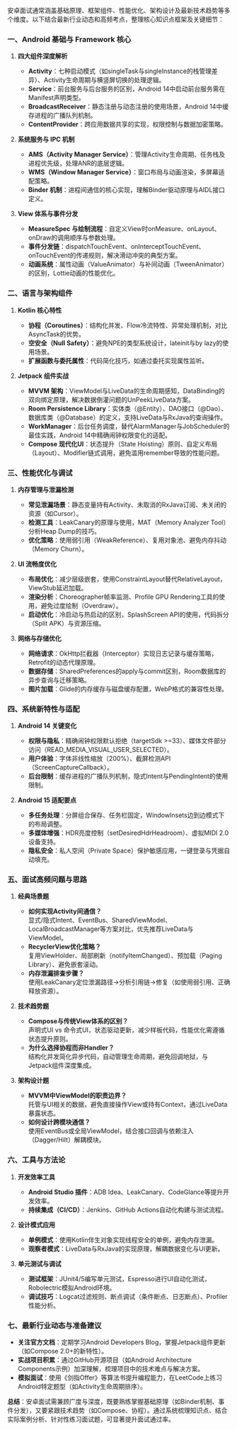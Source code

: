 安卓面试通常涵盖基础原理、框架组件、性能优化、架构设计及最新技术趋势等多个维度。以下结合最新行业动态和高频考点，整理核心知识点框架及关键细节：

### 一、Android 基础与 Framework 核心
1. **四大组件深度解析**
   - **Activity**：七种启动模式（如singleTask与singleInstance的栈管理差异）、Activity生命周期与横竖屏切换的处理逻辑。
   - **Service**：前台服务与后台服务的区别，Android 14中启动前台服务需在Manifest声明类型。
   - **BroadcastReceiver**：静态注册与动态注册的使用场景，Android 14中缓存进程的广播队列机制。
   - **ContentProvider**：跨应用数据共享的实现，权限控制与数据加密策略。

2. **系统服务与 IPC 机制**
   - **AMS（Activity Manager Service）**：管理Activity生命周期、任务栈及进程优先级，处理ANR的底层逻辑。
   - **WMS（Window Manager Service）**：窗口布局与动画渲染，多屏幕适配策略。
   - **Binder 机制**：进程间通信的核心实现，理解Binder驱动原理与AIDL接口定义。

3. **View 体系与事件分发**
   - **MeasureSpec 与绘制流程**：自定义View时onMeasure、onLayout、onDraw的调用顺序与参数处理。
   - **事件分发链**：dispatchTouchEvent、onInterceptTouchEvent、onTouchEvent的传递规则，解决滑动冲突的典型方案。
   - **动画系统**：属性动画（ValueAnimator）与补间动画（TweenAnimator）的区别，Lottie动画的性能优化。

### 二、语言与架构组件
1. **Kotlin 核心特性**
   - **协程（Coroutines）**：结构化并发、Flow冷流特性、异常处理机制，对比AsyncTask的优势。
   - **空安全（Null Safety）**：避免NPE的类型系统设计，lateinit与by lazy的使用场景。
   - **扩展函数与委托属性**：代码简化技巧，如通过委托实现属性监听。

2. **Jetpack 组件实战**
   - **MVVM 架构**：ViewModel与LiveData的生命周期感知，DataBinding的双向绑定原理，解决数据倒灌问题的UnPeekLiveData方案。
   - **Room Persistence Library**：实体类（@Entity）、DAO接口（@Dao）、数据库类（@Database）的定义，支持LiveData与RxJava的查询操作。
   - **WorkManager**：后台任务调度，替代AlarmManager与JobScheduler的最佳实践，Android 14中精确闹钟权限变化的适配。
   - **Compose 现代化UI**：状态提升（State Hoisting）原则、自定义布局（Layout）、Modifier链式调用，避免滥用remember导致的性能问题。

### 三、性能优化与调试
1. **内存管理与泄漏检测**
   - **常见泄漏场景**：静态变量持有Activity、未取消的RxJava订阅、未关闭的资源（如Cursor）。
   - **检测工具**：LeakCanary的原理与使用，MAT（Memory Analyzer Tool）分析Heap Dump的技巧。
   - **优化策略**：使用弱引用（WeakReference）、复用对象池、避免内存抖动（Memory Churn）。

2. **UI 流畅度优化**
   - **布局优化**：减少层级嵌套，使用ConstraintLayout替代RelativeLayout，ViewStub延迟加载。
   - **渲染分析**：Choreographer帧率监测、Profile GPU Rendering工具的使用，避免过度绘制（Overdraw）。
   - **启动优化**：冷启动与热启动的区别，SplashScreen API的使用，代码拆分（Split APK）与资源压缩。

3. **网络与存储优化**
   - **网络请求**：OkHttp拦截器（Interceptor）实现日志记录与缓存策略，Retrofit的动态代理原理。
   - **数据存储**：SharedPreferences的apply与commit区别，Room数据库的异步查询与迁移策略。
   - **图片加载**：Glide的内存缓存与磁盘缓存配置，WebP格式的兼容性处理。

### 四、系统新特性与适配
1. **Android 14 关键变化**
   - **权限与隐私**：精确闹钟权限默认拒绝（targetSdk >=33）、媒体文件部分访问（READ_MEDIA_VISUAL_USER_SELECTED）。
   - **用户体验**：字体非线性缩放（200%）、截屏检测API（ScreenCaptureCallback）。
   - **后台限制**：缓存进程的广播队列机制，隐式Intent与PendingIntent的使用限制。

2. **Android 15 适配要点**
   - **多任务处理**：分屏组合保存、任务栏固定，WindowInsets边到边模式下的布局调整。
   - **多媒体增强**：HDR亮度控制（setDesiredHdrHeadroom）、虚拟MIDI 2.0设备支持。
   - **隐私安全**：私人空间（Private Space）保护敏感应用，一键登录与凭据自动填充。

### 五、面试高频问题与思路
1. **经典场景题**
   - **如何实现Activity间通信？**  
     显式/隐式Intent、EventBus、SharedViewModel、LocalBroadcastManager等方案对比，优先推荐LiveData与ViewModel。
   - **RecyclerView优化策略？**  
     复用ViewHolder、局部刷新（notifyItemChanged）、预加载（Paging Library）、避免嵌套滚动。
   - **内存泄漏排查步骤？**  
     使用LeakCanary定位泄漏路径→分析引用链→修复（如使用弱引用、正确释放资源）。

2. **技术趋势题**
   - **Compose与传统View体系的区别？**  
     声明式UI vs 命令式UI，状态驱动更新，减少样板代码，性能优化需遵循状态提升原则。
   - **为什么选择协程而非Handler？**  
     结构化并发简化异步代码，自动管理生命周期，避免回调地狱，与Jetpack组件深度集成。

3. **架构设计题**
   - **MVVM中ViewModel的职责边界？**  
     托管与UI相关的数据，避免直接操作View或持有Context，通过LiveData暴露状态。
   - **如何设计跨模块通信？**  
     使用EventBus或全局ViewModel，结合接口回调与依赖注入（Dagger/Hilt）解耦模块。

### 六、工具与方法论
1. **开发效率工具**
   - **Android Studio 插件**：ADB Idea、LeakCanary、CodeGlance等提升开发效率。
   - **持续集成（CI/CD）**：Jenkins、GitHub Actions自动化构建与测试流程。

2. **设计模式应用**
   - **单例模式**：使用Kotlin伴生对象实现线程安全的单例，避免内存泄漏。
   - **观察者模式**：LiveData与RxJava的实现原理，解耦数据变化与UI更新。

3. **单元测试与调试**
   - **测试框架**：JUnit4/5编写单元测试，Espresso进行UI自动化测试，Robolectric模拟Android环境。
   - **调试技巧**：Logcat过滤规则、断点调试（条件断点、日志断点）、Profiler性能分析。

### 七、最新行业动态与准备建议
- **关注官方文档**：定期学习Android Developers Blog，掌握Jetpack组件更新（如Compose 2.0+的新特性）。
- **实战项目积累**：通过GitHub开源项目（如Android Architecture Components示例）加深理解，梳理项目中的技术难点与解决方案。
- **模拟面试**：使用《剑指Offer》等算法书提升编程能力，在LeetCode上练习Android特定题型（如Activity生命周期排序）。

**总结**：安卓面试需兼顾广度与深度，既要熟练掌握基础原理（如Binder机制、事件分发），又要紧跟技术趋势（如Compose、协程）。通过系统梳理知识点、结合实际案例分析、针对性练习面试题，可显著提升面试通过率。